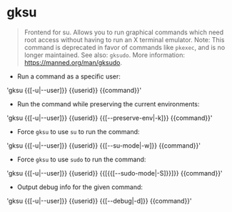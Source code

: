 # gksu

> Frontend for su.
> Allows you to run graphical commands which need root access without having to run an X terminal emulator.
> Note: This command is deprecated in favor of commands like `pkexec`, and is no longer maintained.
> See also: `gksudo`.
> More information: <https://manned.org/man/gksudo>.

- Run a command as a specific user:

'gksu {{[-u|--user]}} {{userid}} {{command}}'

- Run the command while preserving the current environments:

'gksu {{[-u|--user]}} {{userid}} {{[--preserve-env|-k]}} {{command}}'

- Force `gksu` to use `su` to run the command:

'gksu {{[-u|--user]}} {{userid}} {{[--su-mode|-w]}} {{command}}'

- Force `gksu` to use `sudo` to run the command:

'gksu {{[-u|--user]}} {{userid}} {{[{{[--sudo-mode|-S]}}]}} {{command}}'

- Output debug info for the given command:

'gksu {{[-u|--user]}} {{userid}} {{[--debug|-d]}} {{command}}'
